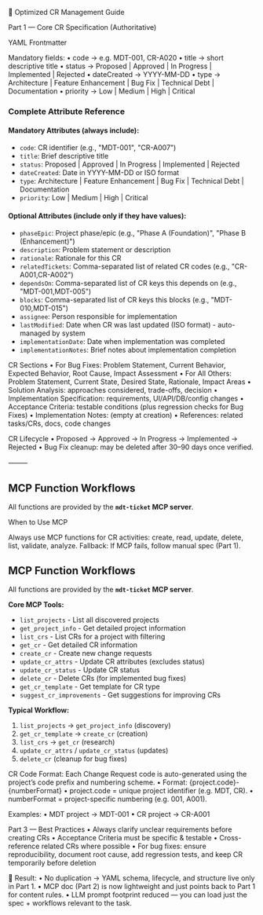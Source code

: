 📑 Optimized CR Management Guide

Part 1 — Core CR Specification (Authoritative)

YAML Frontmatter

Mandatory fields:
	•	code → e.g. MDT-001, CR-A020
	•	title → short descriptive title
	•	status → Proposed | Approved | In Progress | Implemented | Rejected
	•	dateCreated → YYYY-MM-DD
	•	type → Architecture | Feature Enhancement | Bug Fix | Technical Debt | Documentation
	•	priority → Low | Medium | High | Critical

### Complete Attribute Reference

#### Mandatory Attributes (always include):
- `code`: CR identifier (e.g., "MDT-001", "CR-A007")
- `title`: Brief descriptive title
- `status`: Proposed | Approved | In Progress | Implemented | Rejected
- `dateCreated`: Date in YYYY-MM-DD or ISO format
- `type`: Architecture | Feature Enhancement | Bug Fix | Technical Debt | Documentation
- `priority`: Low | Medium | High | Critical

#### Optional Attributes (include only if they have values):
- `phaseEpic`: Project phase/epic (e.g., "Phase A (Foundation)", "Phase B (Enhancement)")
- `description`: Problem statement or description
- `rationale`: Rationale for this CR
- `relatedTickets`: Comma-separated list of related CR codes (e.g., "CR-A001,CR-A002")
- `dependsOn`: Comma-separated list of CR keys this depends on (e.g., "MDT-001,MDT-005")
- `blocks`: Comma-separated list of CR keys this blocks (e.g., "MDT-010,MDT-015")
- `assignee`: Person responsible for implementation
- `lastModified`: Date when CR was last updated (ISO format) - auto-managed by system
- `implementationDate`: Date when implementation was completed
- `implementationNotes`: Brief notes about implementation completion

CR Sections
	•	For Bug Fixes: Problem Statement, Current Behavior, Expected Behavior, Root Cause, Impact Assessment
	•	For All Others: Problem Statement, Current State, Desired State, Rationale, Impact Areas
	•	Solution Analysis: approaches considered, trade-offs, decision
	•	Implementation Specification: requirements, UI/API/DB/config changes
	•	Acceptance Criteria: testable conditions (plus regression checks for Bug Fixes)
	•	Implementation Notes: (empty at creation)
	•	References: related tasks/CRs, docs, code changes

CR Lifecycle
	•	Proposed → Approved → In Progress → Implemented → Rejected
	•	Bug Fix cleanup: may be deleted after 30–90 days once verified.

⸻

## MCP Function Workflows

All functions are provided by the **`mdt-ticket` MCP server**.

When to Use MCP

Always use MCP functions for CR activities: create, read, update, delete, list, validate, analyze.
Fallback: If MCP fails, follow manual spec (Part 1).

## MCP Function Workflows

All functions are provided by the **`mdt-ticket` MCP server**.

**Core MCP Tools:**
- `list_projects` - List all discovered projects
- `get_project_info` - Get detailed project information
- `list_crs` - List CRs for a project with filtering
- `get_cr` - Get detailed CR information
- `create_cr` - Create new change requests
- `update_cr_attrs` - Update CR attributes (excludes status)
- `update_cr_status` - Update CR status
- `delete_cr` - Delete CRs (for implemented bug fixes)
- `get_cr_template` - Get template for CR type
- `suggest_cr_improvements` - Get suggestions for improving CRs

**Typical Workflow:**
1. `list_projects` → `get_project_info` (discovery)
2. `get_cr_template` → `create_cr` (creation)
3. `list_crs` → `get_cr` (research)
4. `update_cr_attrs` / `update_cr_status` (updates)
5. `delete_cr` (cleanup for bug fixes)

CR Code Format:
Each Change Request code is auto-generated using the project’s code prefix and numbering scheme.
	•	Format: {project.code}-{numberFormat}
	•	project.code = unique project identifier (e.g. MDT, CR).
	•	numberFormat = project-specific numbering (e.g. 001, A001).

Examples:
	•	MDT project → MDT-001
	•	CR project → CR-A001

Part 3 — Best Practices
	•	Always clarify unclear requirements before creating CRs
 	•	Acceptance Criteria must be specific & testable
	•	Cross-reference related CRs where possible
	•	For bug fixes: ensure reproducibility, document root cause, add regression tests, and keep CR temporarily before deletion

📌 Result:
	•	No duplication → YAML schema, lifecycle, and structure live only in Part 1.
	•	MCP doc (Part 2) is now lightweight and just points back to Part 1 for content rules.
	•	LLM prompt footprint reduced — you can load just the spec + workflows relevant to the task.
